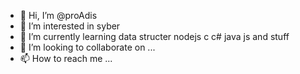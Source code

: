 - 👋 Hi, I’m @proAdis
- 👀 I’m interested in syber
- 🌱 I’m currently learning data structer nodejs c c# java js and stuff
- 💞️ I’m looking to collaborate on ...
- 📫 How to reach me ...

<!---
proAdis/proAdis is a ✨ special ✨ repository because its `README.md` (this file) appears on your GitHub profile.
You can click the Preview link to take a look at your changes.
--->
